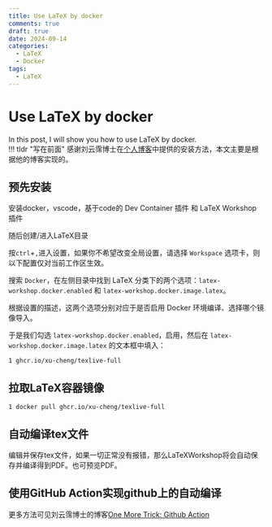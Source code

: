 ```yaml
---
title: Use LaTeX by docker
comments: true
draft: true 
date: 2024-09-14 
categories:
  - LaTeX
  - Docker
tags:
  - LaTeX
---
```


# Use LaTeX by docker
In this post, I will show you how to use LaTeX by docker.<br>
!!! tldr "写在前面"
    感谢刘云霈博士在[个人博客](https://cloudac7.github.io/p/containerize-your-life-%E5%AE%B9%E5%99%A8%E5%8C%96latex%E7%8E%AF%E5%A2%83%E5%8A%A9%E5%8A%9B%E8%AE%BA%E6%96%87%E5%86%99%E4%BD%9C/)中提供的安装方法，本文主要是根据他的博客实现的。

## 预先安装

安装docker，vscode，基于code的 Dev Container 插件 和 LaTeX Workshop 插件

随后创建/进入LaTeX目录

按`ctrl`+`,`进入设置，如果你不希望改变全局设置，请选择 `Workspace` 选项卡，则以下配置仅对当前工作区生效。

搜索 `Docker`，在左侧目录中找到 LaTeX 分类下的两个选项：`latex-workshop.docker.enabled` 和 `latex-workshop.docker.image.latex`。

根据设置的描述，这两个选项分别对应于是否启用 Docker 环境编译、选择哪个镜像导入。

于是我们勾选 `latex-workshop.docker.enabled`，启用，然后在 `latex-workshop.docker.image.latex` 的文本框中填入：

```
1 ghcr.io/xu-cheng/texlive-full 
```
## 拉取LaTeX容器镜像

```
1 docker pull ghcr.io/xu-cheng/texlive-full 
```

## 自动编译tex文件

编辑并保存tex文件，如果一切正常没有报错，那么LaTeXWorkshop将会自动保存并编译得到PDF。也可预览PDF。

## 使用GitHub Action实现github上的自动编译

更多方法可见刘云霈博士的博客[One More Trick: Github Action](https://cloudac7.github.io/p/containerize-your-life-%E5%AE%B9%E5%99%A8%E5%8C%96latex%E7%8E%AF%E5%A2%83%E5%8A%A9%E5%8A%9B%E8%AE%BA%E6%96%87%E5%86%99%E4%BD%9C/)



<!-- more -->